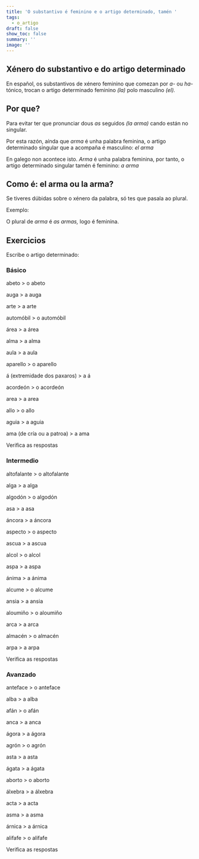 ```yaml
---
title: 'O substantivo é feminino e o artigo determinado, tamén '
tags:
  - o_artigo
draft: false
show_toc: false
summary: ''
image: ''
---
```

## Xénero do substantivo e do artigo determinado

En español, os substantivos de xénero feminino que comezan por *a-* ou *ha-* tónico, trocan o artigo determinado feminino *(la)* polo masculino *(el).* 

## Por que?

Para evitar ter que pronunciar dous *as* seguidos *(la arma)* cando están no singular. 

Por esta razón, aínda que *arma* é unha palabra feminina, o artigo determinado singular que a acompaña é masculino: *el arma*

En galego non acontece isto. *Arma* é unha palabra feminina, por tanto, o artigo determinado singular tamén é feminino: *a arma*

## Como é: el arma ou la arma?

Se tiveres dúbidas sobre o xénero da palabra, só tes que pasala ao plural.

Exemplo:

O plural de *arma* é *as armas,* logo é feminina.

## Exercicios

Escribe o artigo determinado:

### Básico

abeto > <e-answer> o </e-answer> abeto

auga > <e-answer> a </e-answer> auga 

arte > <e-answer> a </e-answer> arte

automóbil > <e-answer> o </e-answer> automóbil 

área > <e-answer> a </e-answer> área

alma > <e-answer> a </e-answer> alma

aula > <e-answer> a </e-answer> aula 

aparello > <e-answer> o </e-answer> aparello 

á (extremidade dos paxaros) > <e-answer> a </e-answer> á 

acordeón > <e-answer> o </e-answer> acordeón 

area > <e-answer> a </e-answer> area

allo > <e-answer> o </e-answer> allo

aguia > <e-answer> a </e-answer> aguia

ama (de cría ou a patroa) > <e-answer> a </e-answer> ama

<e-validate>Verifica as respostas</e-validate>

### Intermedio

altofalante > <e-answer> o </e-answer> altofalante

alga > <e-answer> a </e-answer> alga

algodón > <e-answer> o </e-answer> algodón

asa > <e-answer> a </e-answer> asa 

áncora > <e-answer> a </e-answer> áncora

aspecto > <e-answer> o </e-answer> aspecto

ascua > <e-answer> a </e-answer> ascua 

alcol > <e-answer> o </e-answer> alcol

aspa > <e-answer> a </e-answer> aspa 

ánima > <e-answer> a </e-answer> ánima

alcume > <e-answer> o </e-answer> alcume

ansia > <e-answer> a </e-answer> ansia

aloumiño > <e-answer> o </e-answer> aloumiño

arca > <e-answer> a </e-answer> arca

almacén > <e-answer> o </e-answer> almacén

arpa > <e-answer> a </e-answer> arpa

<e-validate>Verifica as respostas</e-validate>

### Avanzado

anteface > <e-answer> o </e-answer> anteface

alba > <e-answer> a </e-answer> alba

afán > <e-answer> o </e-answer> afán

anca > <e-answer> a </e-answer> anca

ágora > <e-answer> a </e-answer> ágora

agrón > <e-answer> o </e-answer> agrón

asta > <e-answer> a </e-answer> asta

ágata > <e-answer> a </e-answer> ágata

aborto > <e-answer> o </e-answer> aborto 

álxebra > <e-answer> a </e-answer> álxebra

acta > <e-answer> a </e-answer> acta

asma > <e-answer> a </e-answer> asma

árnica > <e-answer> a </e-answer> árnica

alifafe > <e-answer> o </e-answer> alifafe

<e-validate>Verifica as respostas</e-validate>
